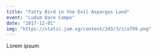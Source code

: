 ```yaml
---
title: "Fatty Bird in the Evil Aspargus Land"
event: "Ludum Dare Compo"
date: "2017-12-01"
img: "https://static.jam.vg/content/2d3/3/z/a799.png"
---
```

Lorem ipsum